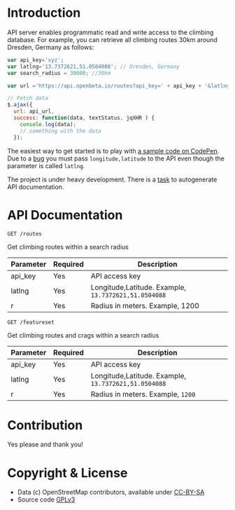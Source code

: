 # Introduction
API server enables programmatic read and write access to the climbing database.  For example, you can retrieve all climbing routes 30km around Dresden, Germany as follows: 

```javascript
var api_key='xyz';
var latlng='13.7372621,51.0504088'; // Dresden, Germany
var search_radius = 30000; //30km

var url ='https://api.openbeta.io/routes?api_key=' + api_key + '&latlng=' + lnglat + '&r=' + search_radius;

// Fetch data 
$.ajax({
  url: api_url,
  success: function(data, textStatus, jqXHR ) { 
    console.log(data);
    // something with the data  
  });

```

The easiest way to get started is to play with [a sample code on CodePen](http://codepen.io/openbeta/pen/vgpqwP).  Due to a [bug](https://github.com/OpenBeta/design/issues/9) you must pass `longitude,latitude` to the API even though the parameter is called `latlng`.

The project is under heavy development.  There is a [task](https://github.com/OpenBeta/design/issues/5) to autogenerate API documentation.



# API Documentation
```
GET /routes
```
Get climbing routes within a search radius

|Parameter|Required|Description|
|---------|--------|-----------|
|api_key|Yes| API access key|
|latlng|Yes| Longitude,Latitude. Example, `13.7372621,51.0504088`|
|r|Yes| Radius in meters. Example, 1200| 

```
GET /featureset
```
Get climbing routes and crags within a search radius

|Parameter|Required|Description|
|---------|--------|-----------|
|api_key|Yes| API access key|
|latlng|Yes| Longitude,Latitude. Example, `13.7372621,51.0504088`|
|r|Yes| Radius in meters. Example, `1200`| 




# Contribution
Yes please and thank you!




# Copyright & License
- Data (c) OpenStreetMap contributors, available under [CC-BY-SA](https://creativecommons.org/licenses/by-sa/4.0/)
- Source code [GPLv3](https://github.com/OpenBeta/beta/blob/master/LICENSE)

